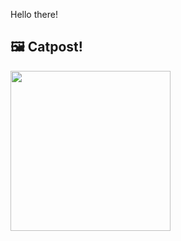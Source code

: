 Hello there!



## 🖼️ Catpost!

<sub>
    <img src="https://cdn2.thecatapi.com/images/9o6.jpg" height="256">
</sub>

